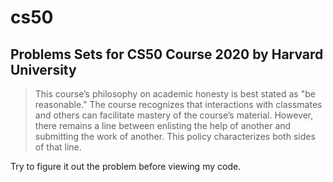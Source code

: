 # cs50
## Problems Sets for CS50 Course 2020 by Harvard University
> This course’s philosophy on academic honesty is best stated as "be reasonable." The course recognizes that interactions with classmates and others can facilitate mastery of the course’s material. However, there remains a line between enlisting the help of another and submitting the work of another. This policy characterizes both sides of that line.

Try to figure it out the problem before viewing my code.
